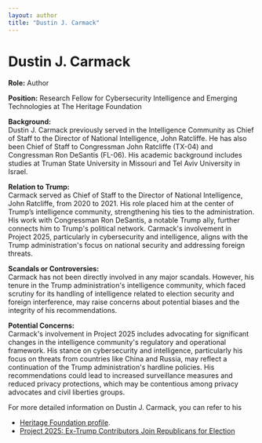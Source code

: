 ```yaml
---
layout: author
title: "Dustin J. Carmack"
---
```


# Dustin J. Carmack

**Role:** Author

**Position:** Research Fellow for Cybersecurity Intelligence and Emerging Technologies at The Heritage Foundation

**Background:**  
Dustin J. Carmack previously served in the Intelligence Community as Chief of Staff to the Director of National Intelligence, John Ratcliffe. He has also been Chief of Staff to Congressman John Ratcliffe (TX-04) and Congressman Ron DeSantis (FL-06). His academic background includes studies at Truman State University in Missouri and Tel Aviv University in Israel.

**Relation to Trump:**  
Carmack served as Chief of Staff to the Director of National Intelligence, John Ratcliffe, from 2020 to 2021. His role placed him at the center of Trump’s intelligence community, strengthening his ties to the administration. His work with Congressman Ron DeSantis, a notable Trump ally, further connects him to Trump's political network. Carmack's involvement in Project 2025, particularly in cybersecurity and intelligence, aligns with the Trump administration's focus on national security and addressing foreign threats.

**Scandals or Controversies:**  
Carmack has not been directly involved in any major scandals. However, his tenure in the Trump administration's intelligence community, which faced scrutiny for its handling of intelligence related to election security and foreign interference, may raise concerns about potential biases and the integrity of his recommendations.

**Potential Concerns:**  
Carmack's involvement in Project 2025 includes advocating for significant changes in the intelligence community's regulatory and operational framework. His stance on cybersecurity and intelligence, particularly his focus on threats from countries like China and Russia, may reflect a continuation of the Trump administration's hardline policies. His recommendations could lead to increased surveillance measures and reduced privacy protections, which may be contentious among privacy advocates and civil liberties groups.

For more detailed information on Dustin J. Carmack, you can refer to his 
- [Heritage Foundation profile](https://www.heritage.org/staff/dustin-j-carmack).
- [Project 2025: Ex-Trump Contributors Join Republicans for Election](https://www.newsweek.com/project-2025-ex-trump-contributors-republicans-election-1922933)
